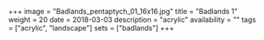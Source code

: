 +++
image = "Badlands_pentaptych_01_16x16.jpg"
title = "Badlands 1"
weight = 20
date = 2018-03-03
description = "acrylic"
availability = ""
tags = ["acrylic", "landscape"]
sets = ["badlands"]
+++